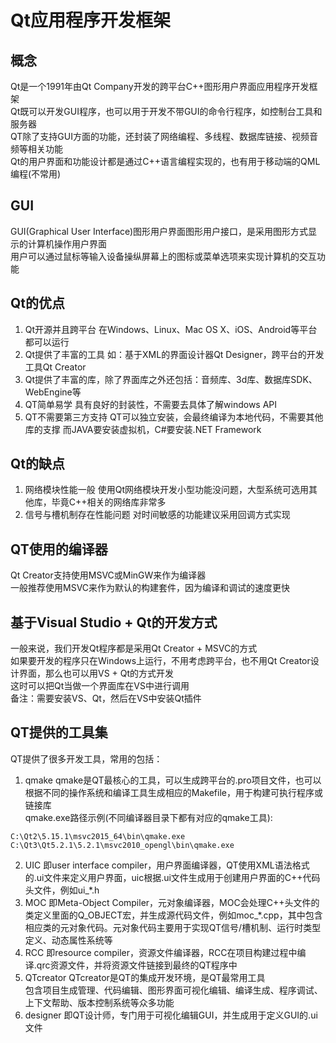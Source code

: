 # Qt应用程序开发框架

## 概念
Qt是一个1991年由Qt Company开发的跨平台C++图形用户界面应用程序开发框架  
Qt既可以开发GUI程序，也可以用于开发不带GUI的命令行程序，如控制台工具和服务器  
QT除了支持GUI方面的功能，还封装了网络编程、多线程、数据库链接、视频音频等相关功能  
Qt的用户界面和功能设计都是通过C++语言编程实现的，也有用于移动端的QML编程(不常用)  


## GUI
GUI(Graphical User Interface)图形用户界面图形用户接口，是采用图形方式显示的计算机操作用户界面  
用户可以通过鼠标等输入设备操纵屏幕上的图标或菜单选项来实现计算机的交互功能  


## Qt的优点
1. Qt开源并且跨平台
在Windows、Linux、Mac OS X、iOS、Android等平台都可以运行  
2. Qt提供了丰富的工具
如：基于XML的界面设计器Qt Designer，跨平台的开发工具Qt Creator  
3. Qt提供了丰富的库，除了界面库之外还包括：音频库、3d库、数据库SDK、WebEngine等  
4. QT简单易学
具有良好的封装性，不需要去具体了解windows API  
5. QT不需要第三方支持
QT可以独立安装，会最终编译为本地代码，不需要其他库的支撑
而JAVA要安装虚拟机，C#要安装.NET Framework  


## Qt的缺点
1. 网络模块性能一般
使用Qt网络模块开发小型功能没问题，大型系统可选用其他库，毕竟C++相关的网络库非常多  
2. 信号与槽机制存在性能问题
对时间敏感的功能建议采用回调方式实现  


## QT使用的编译器
Qt Creator支持使用MSVC或MinGW来作为编译器  
一般推荐使用MSVC来作为默认的构建套件，因为编译和调试的速度更快  


## 基于Visual Studio + Qt的开发方式
一般来说，我们开发Qt程序都是采用Qt Creator + MSVC的方式  
如果要开发的程序只在Windows上运行，不用考虑跨平台，也不用Qt Creator设计界面，那么也可以用VS + Qt的方式开发  
这时可以把Qt当做一个界面库在VS中进行调用  
备注：需要安装VS、Qt，然后在VS中安装Qt插件  


## QT提供的工具集
QT提供了很多开发工具，常用的包括：  
1. qmake
qmake是QT最核心的工具，可以生成跨平台的.pro项目文件，也可以根据不同的操作系统和编译工具生成相应的Makefile，用于构建可执行程序或链接库  
qmake.exe路径示例(不同编译器目录下都有对应的qmake工具):
```
C:\Qt2\5.15.1\msvc2015_64\bin\qmake.exe
C:\Qt3\Qt5.2.1\5.2.1\msvc2010_opengl\bin\qmake.exe
```
2. UIC
即user interface compiler，用户界面编译器，QT使用XML语法格式的.ui文件来定义用户界面，uic根据.ui文件生成用于创建用户界面的C++代码头文件，例如ui_*.h  
3. MOC
即Meta-Object Compiler，元对象编译器，MOC会处理C++头文件的类定义里面的Q_OBJECT宏，并生成源代码文件，例如moc_*.cpp，其中包含相应类的元对象代码。元对象代码主要用于实现QT信号/槽机制、运行时类型定义、动态属性系统等  
4. RCC
即resource compiler，资源文件编译器，RCC在项目构建过程中编译.qrc资源文件，并将资源文件链接到最终的QT程序中  
5. QTcreator
QTcreator是QT的集成开发环境，是QT最常用工具  
包含项目生成管理、代码编辑、图形界面可视化编辑、编译生成、程序调试、上下文帮助、版本控制系统等众多功能  
6. designer
即QT设计师，专门用于可视化编辑GUI，并生成用于定义GUI的.ui文件  

